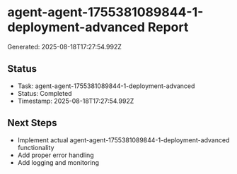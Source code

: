 # agent-agent-1755381089844-1-deployment-advanced Report

Generated: 2025-08-18T17:27:54.992Z

## Status
- Task: agent-agent-1755381089844-1-deployment-advanced
- Status: Completed
- Timestamp: 2025-08-18T17:27:54.992Z

## Next Steps
- Implement actual agent-agent-1755381089844-1-deployment-advanced functionality
- Add proper error handling
- Add logging and monitoring
